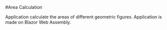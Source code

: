 #Area Calculation

Application calculate the areas of different geometric figures. 
Application is made on Blazor Web Assembly.
